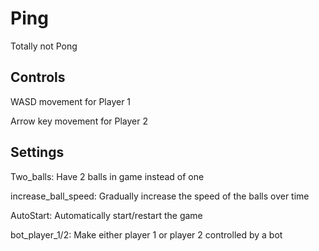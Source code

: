 # Ping

Totally not Pong

## Controls

WASD movement for Player 1

Arrow key movement for Player 2

## Settings

Two_balls: Have 2 balls in game instead of one

increase_ball_speed: Gradually increase the speed of the balls over time

AutoStart: Automatically start/restart the game

bot_player_1/2: Make either player 1 or player 2 controlled by a bot

